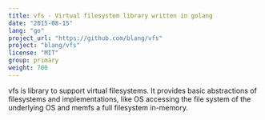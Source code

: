 ```yaml
---
title: vfs - Virtual filesystem library written in golang
date: "2015-08-15"
lang: "go"
project_url: "https://github.com/blang/vfs"
project: "blang/vfs"
license: "MIT"
group: primary
weight: 700
---
```


vfs is library to support virtual filesystems. It provides basic abstractions of filesystems and implementations, like OS accessing the file system of the underlying OS and memfs a full filesystem in-memory.